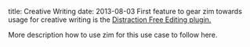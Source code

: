 title: Creative Writing
date: 2013-08-03
First feature to gear zim towards usage for creative writing is the [Distraction Free Editing plugin.](../Plugins/Distraction_Free_Editing.markdown)

More description how to use zim for this use case to follow here.

